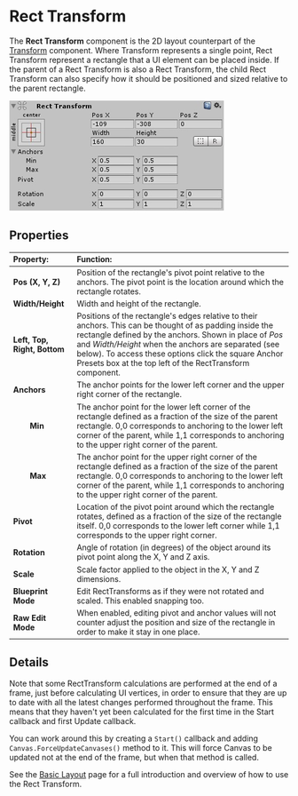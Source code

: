 # Rect Transform

The **Rect Transform** component is the 2D layout counterpart of the [Transform](https://docs.unity3d.com/Manual/class-Transform.html) component. Where Transform represents a single point, Rect Transform represent a rectangle that a UI element can be placed inside. If the parent of a Rect Transform is also a Rect Transform, the child Rect Transform can also specify how it should be positioned and sized relative to the parent rectangle.

![](images/UI_RectTransform.png)

## Properties

|**Property:** |**Function:** |
|:---|:---|
|**Pos (X, Y, Z)** | Position of the rectangle's pivot point relative to the anchors. The pivot point is the location around which the rectangle rotates. |
|**Width/Height** | Width and height of the rectangle. |
|**Left, Top, Right, Bottom** | Positions of the rectangle's edges relative to their anchors. This can be thought of as padding inside the rectangle defined by the anchors. Shown in place of _Pos_ and _Width/Height_ when the anchors are separated (see below). To access these options click the square Anchor Presets box at the top left of the RectTransform component. |
|**Anchors** | The anchor points for the lower left corner and the upper right corner of the rectangle. |
|&#160;&#160;&#160;&#160;&#160;&#160;&#160;&#160;**Min** | The anchor point for the lower left corner of the rectangle defined as a fraction of the size of the parent rectangle. 0,0 corresponds to anchoring to the lower left corner of the parent, while 1,1 corresponds to anchoring to the upper right corner of the parent. |
|&#160;&#160;&#160;&#160;&#160;&#160;&#160;&#160;**Max** | The anchor point for the upper right corner of the rectangle defined as a fraction of the size of the parent rectangle. 0,0 corresponds to anchoring to the lower left corner of the parent, while 1,1 corresponds to anchoring to the upper right corner of the parent. |
|**Pivot** |Location of the pivot point around which the rectangle rotates, defined as a fraction of the size of the rectangle itself. 0,0 corresponds to the lower left corner while 1,1 corresponds to the upper right corner. |
|**Rotation** |Angle of rotation (in degrees) of the object around its pivot point along the X, Y and Z axis. |
|**Scale** |Scale factor applied to the object in the X, Y and Z dimensions. |
|**Blueprint Mode**|Edit RectTransforms as if they were not rotated and scaled. This enabled snapping too. |
|**Raw Edit Mode**|When enabled, editing pivot and anchor values will not counter adjust the position and size of the rectangle in order to make it stay in one place.


## Details

Note that some RectTransform calculations are performed at the end of a frame, just before calculating UI vertices, in order to ensure that they are up to date with all the latest changes performed throughout the frame. This means that they haven't yet been calculated for the first time in the Start callback and first Update callback.

You can work around this by creating a `Start()` callback and adding `Canvas.ForceUpdateCanvases()` method to it. This will force Canvas to be updated not at the end of the frame, but when that method is called.


See the [Basic Layout](UIBasicLayout.md) page for a full introduction and overview of how to use the Rect Transform.
